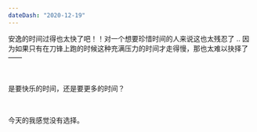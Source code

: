 ```yaml
---
dateDash: "2020-12-19"
---
```


安逸的时间过得也太快了吧！！对一个想要珍惜时间的人来说这也太残忍了 .. 
因为如果只有在刀锋上跑的时候这种充满压力的时间才走得慢，那也太难以抉择了——

<br />

是要快乐的时间，还是要更多的时间？

<br />

今天的我感觉没有选择。
